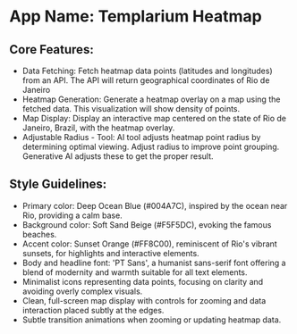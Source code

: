 # **App Name**: Templarium Heatmap

## Core Features:

- Data Fetching: Fetch heatmap data points (latitudes and longitudes) from an API. The API will return geographical coordinates of Rio de Janeiro
- Heatmap Generation: Generate a heatmap overlay on a map using the fetched data. This visualization will show density of points.
- Map Display: Display an interactive map centered on the state of Rio de Janeiro, Brazil, with the heatmap overlay.
- Adjustable Radius - Tool: AI tool adjusts heatmap point radius by determining optimal viewing. Adjust radius to improve point grouping. Generative AI adjusts these to get the proper result.

## Style Guidelines:

- Primary color: Deep Ocean Blue (#004A7C), inspired by the ocean near Rio, providing a calm base.
- Background color: Soft Sand Beige (#F5F5DC), evoking the famous beaches.
- Accent color: Sunset Orange (#FF8C00), reminiscent of Rio's vibrant sunsets, for highlights and interactive elements.
- Body and headline font: 'PT Sans', a humanist sans-serif font offering a blend of modernity and warmth suitable for all text elements.
- Minimalist icons representing data points, focusing on clarity and avoiding overly complex visuals.
- Clean, full-screen map display with controls for zooming and data interaction placed subtly at the edges.
- Subtle transition animations when zooming or updating heatmap data.